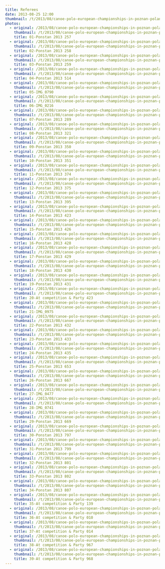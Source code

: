 ```yaml
---
title: Referees
date: 2013-08-25 12:00
thumbnail: /t/2013/08/canoe-polo-european-championships-in-poznan-poland/referees/01-ponstan-2013-257.jpg
photos:
  - original: /2013/08/canoe-polo-european-championships-in-poznan-poland/referees/01-ponstan-2013-257.jpg
    thumbnail: /t/2013/08/canoe-polo-european-championships-in-poznan-poland/referees/01-ponstan-2013-257.jpg
    title: 01-Ponstan 2013 257
  - original: /2013/08/canoe-polo-european-championships-in-poznan-poland/referees/02-ponstan-2013-258.jpg
    thumbnail: /t/2013/08/canoe-polo-european-championships-in-poznan-poland/referees/02-ponstan-2013-258.jpg
    title: 02-Ponstan 2013 258
  - original: /2013/08/canoe-polo-european-championships-in-poznan-poland/referees/03-ponstan-2013-259.jpg
    thumbnail: /t/2013/08/canoe-polo-european-championships-in-poznan-poland/referees/03-ponstan-2013-259.jpg
    title: 03-Ponstan 2013 259
  - original: /2013/08/canoe-polo-european-championships-in-poznan-poland/referees/04-ponstan-2013-514.jpg
    thumbnail: /t/2013/08/canoe-polo-european-championships-in-poznan-poland/referees/04-ponstan-2013-514.jpg
    title: 04-Ponstan 2013 514
  - original: /2013/08/canoe-polo-european-championships-in-poznan-poland/referees/05-img_0790.jpg
    thumbnail: /t/2013/08/canoe-polo-european-championships-in-poznan-poland/referees/05-img_0790.jpg
    title: 05-IMG_0790
  - original: /2013/08/canoe-polo-european-championships-in-poznan-poland/referees/06-img_0216.jpg
    thumbnail: /t/2013/08/canoe-polo-european-championships-in-poznan-poland/referees/06-img_0216.jpg
    title: 06-IMG_0216
  - original: /2013/08/canoe-polo-european-championships-in-poznan-poland/referees/07-ponstan-2013-289.jpg
    thumbnail: /t/2013/08/canoe-polo-european-championships-in-poznan-poland/referees/07-ponstan-2013-289.jpg
    title: 07-Ponstan 2013 289
  - original: /2013/08/canoe-polo-european-championships-in-poznan-poland/referees/08-ponstan-2013-321.jpg
    thumbnail: /t/2013/08/canoe-polo-european-championships-in-poznan-poland/referees/08-ponstan-2013-321.jpg
    title: 08-Ponstan 2013 321
  - original: /2013/08/canoe-polo-european-championships-in-poznan-poland/referees/09-ponstan-2013-350.jpg
    thumbnail: /t/2013/08/canoe-polo-european-championships-in-poznan-poland/referees/09-ponstan-2013-350.jpg
    title: 09-Ponstan 2013 350
  - original: /2013/08/canoe-polo-european-championships-in-poznan-poland/referees/10-ponstan-2013-351.jpg
    thumbnail: /t/2013/08/canoe-polo-european-championships-in-poznan-poland/referees/10-ponstan-2013-351.jpg
    title: 10-Ponstan 2013 351
  - original: /2013/08/canoe-polo-european-championships-in-poznan-poland/referees/11-ponstan-2013-374.jpg
    thumbnail: /t/2013/08/canoe-polo-european-championships-in-poznan-poland/referees/11-ponstan-2013-374.jpg
    title: 11-Ponstan 2013 374
  - original: /2013/08/canoe-polo-european-championships-in-poznan-poland/referees/12-ponstan-2013-375.jpg
    thumbnail: /t/2013/08/canoe-polo-european-championships-in-poznan-poland/referees/12-ponstan-2013-375.jpg
    title: 12-Ponstan 2013 375
  - original: /2013/08/canoe-polo-european-championships-in-poznan-poland/referees/13-ponstan-2013-395.jpg
    thumbnail: /t/2013/08/canoe-polo-european-championships-in-poznan-poland/referees/13-ponstan-2013-395.jpg
    title: 13-Ponstan 2013 395
  - original: /2013/08/canoe-polo-european-championships-in-poznan-poland/referees/14-ponstan-2013-423.jpg
    thumbnail: /t/2013/08/canoe-polo-european-championships-in-poznan-poland/referees/14-ponstan-2013-423.jpg
    title: 14-Ponstan 2013 423
  - original: /2013/08/canoe-polo-european-championships-in-poznan-poland/referees/15-ponstan-2013-426.jpg
    thumbnail: /t/2013/08/canoe-polo-european-championships-in-poznan-poland/referees/15-ponstan-2013-426.jpg
    title: 15-Ponstan 2013 426
  - original: /2013/08/canoe-polo-european-championships-in-poznan-poland/referees/16-ponstan-2013-428.jpg
    thumbnail: /t/2013/08/canoe-polo-european-championships-in-poznan-poland/referees/16-ponstan-2013-428.jpg
    title: 16-Ponstan 2013 428
  - original: /2013/08/canoe-polo-european-championships-in-poznan-poland/referees/17-ponstan-2013-429.jpg
    thumbnail: /t/2013/08/canoe-polo-european-championships-in-poznan-poland/referees/17-ponstan-2013-429.jpg
    title: 17-Ponstan 2013 429
  - original: /2013/08/canoe-polo-european-championships-in-poznan-poland/referees/18-ponstan-2013-430.jpg
    thumbnail: /t/2013/08/canoe-polo-european-championships-in-poznan-poland/referees/18-ponstan-2013-430.jpg
    title: 18-Ponstan 2013 430
  - original: /2013/08/canoe-polo-european-championships-in-poznan-poland/referees/19-ponstan-2013-431.jpg
    thumbnail: /t/2013/08/canoe-polo-european-championships-in-poznan-poland/referees/19-ponstan-2013-431.jpg
    title: 19-Ponstan 2013 431
  - original: /2013/08/canoe-polo-european-championships-in-poznan-poland/referees/20-at-competition-party-423.jpg
    thumbnail: /t/2013/08/canoe-polo-european-championships-in-poznan-poland/referees/20-at-competition-party-423.jpg
    title: 20-At competition & Party 423
  - original: /2013/08/canoe-polo-european-championships-in-poznan-poland/referees/21-img_0975.jpg
    thumbnail: /t/2013/08/canoe-polo-european-championships-in-poznan-poland/referees/21-img_0975.jpg
    title: 21-IMG_0975
  - original: /2013/08/canoe-polo-european-championships-in-poznan-poland/referees/22-ponstan-2013-432.jpg
    thumbnail: /t/2013/08/canoe-polo-european-championships-in-poznan-poland/referees/22-ponstan-2013-432.jpg
    title: 22-Ponstan 2013 432
  - original: /2013/08/canoe-polo-european-championships-in-poznan-poland/referees/23-ponstan-2013-433.jpg
    thumbnail: /t/2013/08/canoe-polo-european-championships-in-poznan-poland/referees/23-ponstan-2013-433.jpg
    title: 23-Ponstan 2013 433
  - original: /2013/08/canoe-polo-european-championships-in-poznan-poland/referees/24-ponstan-2013-435.jpg
    thumbnail: /t/2013/08/canoe-polo-european-championships-in-poznan-poland/referees/24-ponstan-2013-435.jpg
    title: 24-Ponstan 2013 435
  - original: /2013/08/canoe-polo-european-championships-in-poznan-poland/referees/25-ponstan-2013-653.jpg
    thumbnail: /t/2013/08/canoe-polo-european-championships-in-poznan-poland/referees/25-ponstan-2013-653.jpg
    title: 25-Ponstan 2013 653
  - original: /2013/08/canoe-polo-european-championships-in-poznan-poland/referees/26-ponstan-2013-667.jpg
    thumbnail: /t/2013/08/canoe-polo-european-championships-in-poznan-poland/referees/26-ponstan-2013-667.jpg
    title: 26-Ponstan 2013 667
  - original: /2013/08/canoe-polo-european-championships-in-poznan-poland/referees/27-img_0477.jpg
    thumbnail: /t/2013/08/canoe-polo-european-championships-in-poznan-poland/referees/27-img_0477.jpg
    title: 27-IMG_0477
  - original: /2013/08/canoe-polo-european-championships-in-poznan-poland/referees/28-img_0741.jpg
    thumbnail: /t/2013/08/canoe-polo-european-championships-in-poznan-poland/referees/28-img_0741.jpg
    title: 28-IMG_0741
  - original: /2013/08/canoe-polo-european-championships-in-poznan-poland/referees/29-ponstan-2013-669.jpg
    thumbnail: /t/2013/08/canoe-polo-european-championships-in-poznan-poland/referees/29-ponstan-2013-669.jpg
    title: 29-Ponstan 2013 669
  - original: /2013/08/canoe-polo-european-championships-in-poznan-poland/referees/30-ponstan-2013-797.jpg
    thumbnail: /t/2013/08/canoe-polo-european-championships-in-poznan-poland/referees/30-ponstan-2013-797.jpg
    title: 30-Ponstan 2013 797
  - original: /2013/08/canoe-polo-european-championships-in-poznan-poland/referees/31-ponstan-2013-799.jpg
    thumbnail: /t/2013/08/canoe-polo-european-championships-in-poznan-poland/referees/31-ponstan-2013-799.jpg
    title: 31-Ponstan 2013 799
  - original: /2013/08/canoe-polo-european-championships-in-poznan-poland/referees/32-ponstan-2013-801.jpg
    thumbnail: /t/2013/08/canoe-polo-european-championships-in-poznan-poland/referees/32-ponstan-2013-801.jpg
    title: 32-Ponstan 2013 801
  - original: /2013/08/canoe-polo-european-championships-in-poznan-poland/referees/33-ponstan-2013-802.jpg
    thumbnail: /t/2013/08/canoe-polo-european-championships-in-poznan-poland/referees/33-ponstan-2013-802.jpg
    title: 33-Ponstan 2013 802
  - original: /2013/08/canoe-polo-european-championships-in-poznan-poland/referees/34-ponstan-2013-807.jpg
    thumbnail: /t/2013/08/canoe-polo-european-championships-in-poznan-poland/referees/34-ponstan-2013-807.jpg
    title: 34-Ponstan 2013 807
  - original: /2013/08/canoe-polo-european-championships-in-poznan-poland/referees/35-at-competition-party-139.jpg
    thumbnail: /t/2013/08/canoe-polo-european-championships-in-poznan-poland/referees/35-at-competition-party-139.jpg
    title: 35-At competition & Party 139
  - original: /2013/08/canoe-polo-european-championships-in-poznan-poland/referees/36-at-competition-party-010.jpg
    thumbnail: /t/2013/08/canoe-polo-european-championships-in-poznan-poland/referees/36-at-competition-party-010.jpg
    title: 36-At competition & Party 010
  - original: /2013/08/canoe-polo-european-championships-in-poznan-poland/referees/37-at-competition-party-014.jpg
    thumbnail: /t/2013/08/canoe-polo-european-championships-in-poznan-poland/referees/37-at-competition-party-014.jpg
    title: 37-At competition & Party 014
  - original: /2013/08/canoe-polo-european-championships-in-poznan-poland/referees/38-at-competition-party-967.jpg
    thumbnail: /t/2013/08/canoe-polo-european-championships-in-poznan-poland/referees/38-at-competition-party-967.jpg
    title: 38-At competition & Party 967
  - original: /2013/08/canoe-polo-european-championships-in-poznan-poland/referees/39-at-competition-party-968.jpg
    thumbnail: /t/2013/08/canoe-polo-european-championships-in-poznan-poland/referees/39-at-competition-party-968.jpg
    title: 39-At competition & Party 968
---
```

